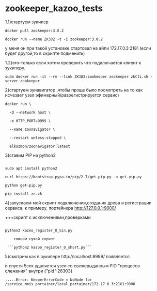 # zookeeper_kazoo_tests


1.1)стартуем зукипер

```
docker pull zookeeper:3.8.2

docker run --name ZK382 -t -i zookeeper:3.8.2

```

у меня он при такой установке стартовал на айпи 172.17.0.3:2181   (если будет другой,то в скрипте подменить)




1.2)это-только если хотим проверить что подключается клиент к зукиперу.
```
sudo docker run -it --rm --link ZK382:zookeeper zookeeper zkCli.sh -server zookeeper
```



2)стартуем зунавигатор ,чтобы проще было посмотреть на то как исчезает узел эфимерный(разрегистрируется сервис)

```
docker run \

  -d --network host \

  -e HTTP_PORT=9999 \

  --name zoonavigator \

  --restart unless-stopped \

  elkozmon/zoonavigator:latest

```




3)ставим PIP на python2

```

sudo apt install python2

curl https://bootstrap.pypa.io/pip/2.7/get-pip.py -o get-pip.py

python get-pip.py

pip install zc.zk

```




4)запускаем мой скрипт подключения,создания древа и  регистрации  сервиса, к примеру, портейнера http://127.0.0.1:9000/

+++скрипт с исключениями,проверками

```

python2 kazoo_register_8_bin.py

```


        совсем сухой скрипт 

     ```python2 kazoo_register_0_short.py```




5)смотрим как в зукипере http://localhost:9999/   появляется  

и спустя 5сек удаляется узел со свежевыданным PID "процесса слежения" внутри {"pid":26303}




```.....Error: KeeperErrorCode = NoNode for /service_mois_portainer/local_portainer/172.17.0.3:2181:9000```
